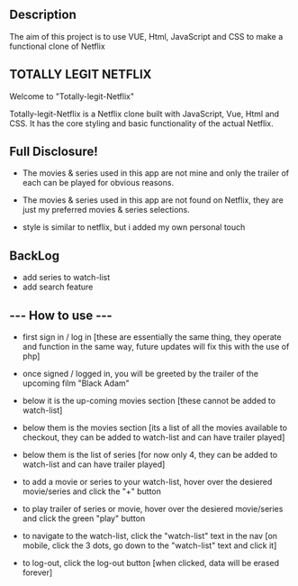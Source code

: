 ## Description

The aim of this project is to use VUE, Html, JavaScript and CSS to make a functional clone of Netflix

## TOTALLY LEGIT NETFLIX

Welcome to "Totally-legit-Netflix"

Totally-legit-Netflix is a Netflix clone built with JavaScript, Vue, Html and CSS. It has the core styling and basic functionality of the actual Netflix.

## Full Disclosure!
- The movies & series used in this app are not mine and only the trailer of each can be played for obvious reasons.

- The movies & series used in this app are not found on Netflix, they are just my preferred movies & series selections.

- style is similar to netflix, but i added my own personal touch

## BackLog

- add series to watch-list
- add search feature

## --- How to use --- 

- first sign in / log in
[these are essentially the same thing, they operate and function in the same way,  future updates will fix this with the use of php]

- once signed / logged in, you will be greeted by the trailer of the upcoming film "Black Adam"
- below it is the up-coming movies section
[these cannot be added to watch-list]
- below them is the movies section
[its a list of all the movies available to checkout, they can be added to watch-list and can have trailer played]
- below them is the list of series
[for now only 4, they can be added to watch-list and can have trailer played]

- to add a movie or series to your watch-list, hover over the desiered movie/series and click the "+" button
- to play trailer of series or movie, hover over the desiered movie/series and click the green "play" button

- to navigate to the watch-list, click the "watch-list" text in the nav
[on mobile, click the 3 dots, go down to the "watch-list" text and click it]

- to log-out, click the log-out button
[when clicked, data will be erased forever]




